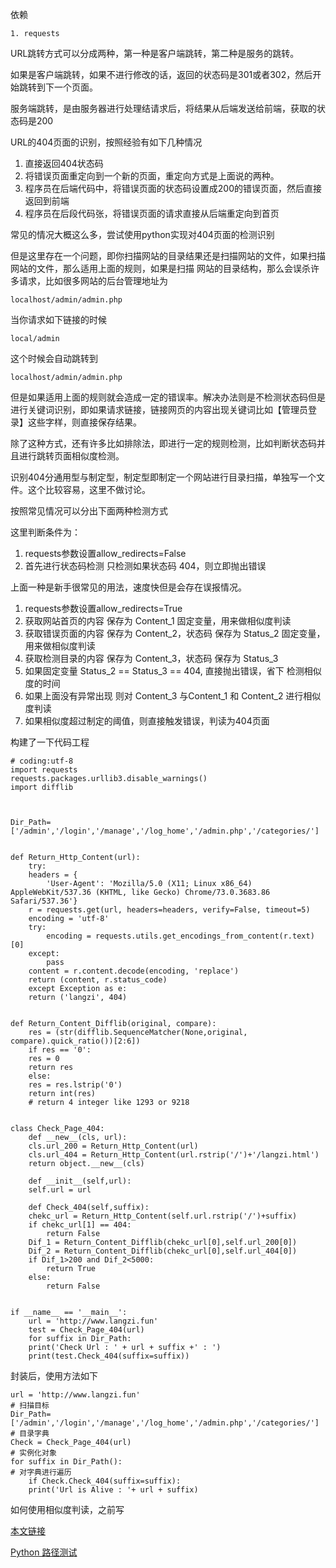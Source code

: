 依赖

	1. requests


URL跳转方式可以分成两种，第一种是客户端跳转，第二种是服务的跳转。

如果是客户端跳转，如果不进行修改的话，返回的状态码是301或者302，然后开始跳转到下一个页面。

服务端跳转，是由服务器进行处理结请求后，将结果从后端发送给前端，获取的状态码是200

URL的404页面的识别，按照经验有如下几种情况

1. 直接返回404状态码
2. 将错误页面重定向到一个新的页面，重定向方式是上面说的两种。
3. 程序员在后端代码中，将错误页面的状态码设置成200的错误页面，然后直接返回到前端
4. 程序员在后段代码张，将错误页面的请求直接从后端重定向到首页

常见的情况大概这么多，尝试使用python实现对404页面的检测识别

但是这里存在一个问题，即你扫描网站的目录结果还是扫描网站的文件，如果扫描网站的文件，那么适用上面的规则，如果是扫描
网站的目录结构，那么会误杀许多请求，比如很多网站的后台管理地址为

	localhost/admin/admin.php

当你请求如下链接的时候

	local/admin

这个时候会自动跳转到

	localhost/admin/admin.php

但是如果适用上面的规则就会造成一定的错误率。解决办法则是不检测状态码但是进行关键词识别，即如果请求链接，链接网页的内容出现关键词比如【管理员登录】这些字样，则直接保存结果。

除了这种方式，还有许多比如排除法，即进行一定的规则检测，比如判断状态码并且进行跳转页面相似度检测。

识别404分通用型与制定型，制定型即制定一个网站进行目录扫描，单独写一个文件。这个比较容易，这里不做讨论。

按照常见情况可以分出下面两种检测方式

这里判断条件为：

1. requests参数设置allow_redirects=False
2. 首先进行状态码检测 只检测如果状态码 404，则立即抛出错误

上面一种是新手很常见的用法，速度快但是会存在误报情况。

1. requests参数设置allow_redirects=True
1. 获取网站首页的内容 保存为 Content_1 固定变量，用来做相似度判读
2. 获取错误页面的内容 保存为 Content_2，状态码 保存为 Status_2 固定变量，用来做相似度判读
3. 获取检测目录的内容 保存为 Content_3，状态码 保存为 Status_3
4. 如果固定变量 Status_2 == Status_3 == 404, 直接抛出错误，省下 检测相似度的时间
5. 如果上面没有异常出现 则对 Content_3 与Content_1 和 Content_2 进行相似度判读
6. 如果相似度超过制定的阈值，则直接触发错误，判读为404页面

构建了一下代码工程

	# coding:utf-8
	import requests
	requests.packages.urllib3.disable_warnings()
	import difflib



	Dir_Path=['/admin','/login','/manage','/log_home','/admin.php','/categories/']


	def Return_Http_Content(url):
	    try:
		headers = {
		    'User-Agent': 'Mozilla/5.0 (X11; Linux x86_64) AppleWebKit/537.36 (KHTML, like Gecko) Chrome/73.0.3683.86 Safari/537.36'}
		r = requests.get(url, headers=headers, verify=False, timeout=5)
		encoding = 'utf-8'
		try:
		    encoding = requests.utils.get_encodings_from_content(r.text)[0]
		except:
		    pass
		content = r.content.decode(encoding, 'replace')
		return (content, r.status_code)
	    except Exception as e:
		return ('langzi', 404)


	def Return_Content_Difflib(original, compare):
	    res = (str(difflib.SequenceMatcher(None,original, compare).quick_ratio())[2:6])
	    if res == '0':
		res = 0
		return res
	    else:
		res = res.lstrip('0')
		return int(res)
	    # return 4 integer like 1293 or 9218


	class Check_Page_404:
	    def __new__(cls, url):
		cls.url_200 = Return_Http_Content(url)
		cls.url_404 = Return_Http_Content(url.rstrip('/')+'/langzi.html')
		return object.__new__(cls)

	    def __init__(self,url):
		self.url = url

	    def Check_404(self,suffix):
		chekc_url = Return_Http_Content(self.url.rstrip('/')+suffix)
		if chekc_url[1] == 404:
		    return False
		Dif_1 = Return_Content_Difflib(chekc_url[0],self.url_200[0])
		Dif_2 = Return_Content_Difflib(chekc_url[0],self.url_404[0])
		if Dif_1>200 and Dif_2<5000:
		    return True
		else:
		    return False


	if __name__ == '__main__':
	    url = 'http://www.langzi.fun'
	    test = Check_Page_404(url)
	    for suffix in Dir_Path:
		print('Check Url : ' + url + suffix +' : ')
		print(test.Check_404(suffix=suffix))


封装后，使用方法如下

	url = 'http://www.langzi.fun'
	# 扫描目标
	Dir_Path=['/admin','/login','/manage','/log_home','/admin.php','/categories/']
	# 目录字典
	Check = Check_Page_404(url)
	# 实例化对象
	for suffix in Dir_Path():
	# 对字典进行遍历
	    if Check.Check_404(suffix=suffix):
		print('Url is Alive : '+ url + suffix)



如何使用相似度判读，之前写

[本文链接](http://langzi.fun/Python实现404页面识别.html)

[Python 路径测试](http://langzi.fun/URL%E8%B7%AF%E5%BE%84%E6%A8%A1%E7%B3%8A%E6%B5%8B%E8%AF%95.html)




